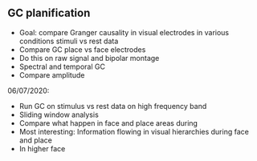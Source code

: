 ## GC planification
* Goal: compare Granger causality in visual electrodes in various conditions stimuli vs rest data
* Compare GC place vs face electrodes
* Do this on raw signal and bipolar montage
* Spectral and temporal GC
* Compare amplitude

06/07/2020:
* Run GC on stimulus vs rest data on high frequency band 
* Sliding window analysis
* Compare what happen in face and place areas during 
* Most interesting: Information flowing in visual hierarchies during face and place
* In higher face 
